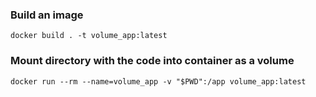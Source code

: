 ### Build an image

```
docker build . -t volume_app:latest
```

### Mount directory with the code into container as a volume

```
docker run --rm --name=volume_app -v "$PWD":/app volume_app:latest
```
